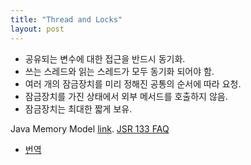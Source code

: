 ```yaml
---
title: "Thread and Locks"
layout: post
---
```



- 공유되는 변수에 대한 접근을 반드시 동기화.  
- 쓰는 스레드와 읽는 스레드가 모두 동기화 되어야 함.  
- 여러 개의 잠금장치를 미리 정해진 공통의 순서에 따라 요청.  
- 잠금장치를 가진 상태에서 외부 메서드를 호출하지 않음.  
- 잠금장치는 최대한 짧게 보유.  


Java Memory Model [link](http://www.cs.umd.edu/~pugh/java/memoryModel/). 
[JSR 133 FAQ](https://www.cs.umd.edu/~pugh/java/memoryModel/jsr-133-faq.html)   
- [번역](https://medium.com/@qwefgh90/jsr-133-java-memory-model-faq-%EB%B2%88%EC%97%AD-128487aebc1e)  
